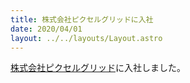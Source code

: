 ```yaml
---
title: 株式会社ピクセルグリッドに入社
date: 2020/04/01
layout: ../../layouts/Layout.astro
---
```


[株式会社ピクセルグリッド](https://pxgrid.com)に入社しました。
